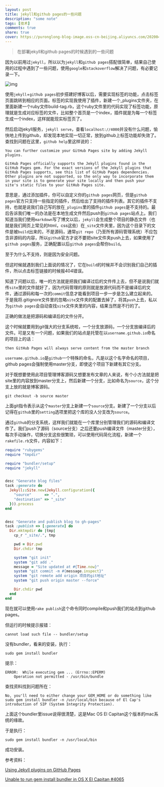```yaml
---
layout: post
title: jekyll和github pages的一些问题
description: "some note"
tags: [技术]
comments: true
share: true
cover: https://puronglong-blog-image.oss-cn-beijing.aliyuncs.com/20200420160807.png
---
```


> 在部署jekyll和github pages的时候遇到的一些问题

因为以前用过```jekyll```，所以以为```jekyll```和```github pages```搭配很简单，结果自己使用的过程中遇到了一些问题，使用```google```和```stackoverflow```解决了问题，有必要记录一下。

<!-- more -->

![img](https://puronglong-blog-image.oss-cn-beijing.aliyuncs.com/20200420160807.png)

使用```jekyll```+```github pages```初步搭建好博客以后，需要实现标签的功能，点击标签页面跳转到相应的页面。标签的实现我使用了插件，新建一个_plugins文件夹，在里面新建一个ruby文件build-tag.rb，这个ruby文件里的代码实现了标签功能，原理就是生成对应标签的文件，比如整个首页是一个index，插件就是为每一个标签生成一个index，这样就能现实标签页了。

然后启动jekyll服务，```jekyll serve```，查看```localhost://4000```并没有什么问题，愉快地上传到github，却发现本地实现一切正常，放到github上标签功能却失效了。查找到问题在这里，```github help```里这样说的：

```
You can further customize your GitHub Pages site by adding Jekyll plugins.

GitHub Pages officially supports the Jekyll plugins found in the GitHub Pages gem. For the exact versions of the Jekyll plugins that GitHub Pages supports, see this list of GitHub Pages dependencies. Other plugins are not supported, so the only way to incorporate them in your site is to generate your site locally and then push your site's static files to your GitHub Pages site.
```

意思是，通过添加插件，你可以自定义你的```github pages```网页，但是```github pages```官方只支持一些指定的插件，然后给出了支持的插件列表。其它的插件不支持，也就是说我们自己写的放在```_plugins```里的插件```github pages```是不支持的。最后告诉我们唯一的办法是在本地生成文件然后push到```github pages```站点上。我们知道当我们使用```markdown```写了博文以后，```jekyll```会生成整个项目的静态文件（也就是我们网页上常见的html，css这些）在```_site```文件夹里，因为这个目录下的文件是被```build```出来的，不是源码，通常```git repo```（乃至所有源码管理系统）不应包含非源码的内容，所以```github```官方才说不要把site文件夹push上去，如果使用了```github pages```服务，正确配置以后```github pages```会帮你```build```。

至于为什么不支持，则是因为安全问题。

但这时候就遇到我们上面说的情况了，它在```build```的时候并不会识别我们自己的插件，所以点击标签链接的时候报404错误。

知道了问题以后，唯一的方法就是把我们编译过后的文件传上去，但不是说我们就传```site```里的文件就好了，因为代码管理的原则就是放源代码而不是编译后的文件，通过源码和每一次的```commit```信息才能看到项目一步一步是怎么建立起来的。于是我将.gitignore文件里的忽略```site```文件夹的配置去掉了，将其```push```上去，私以为```github pages```会自动查找```site```文件夹里的内容，结果当然是不行的了。

正确的做法是把源码和编译后的文件分开。

这个时候就要用到git强大的分支系统啦，一个分支放源码，一个分支放编译后的文件。可是又有一个问题，如果我们的站点是托管在以```username.github.io```命名的项目上的话：

```
then GitHub Pages will always serve content from the master branch
```

```username.github.io```是```github```一个特殊的命名，凡是以这个名字命名的项目，github pages会强制使用master分支，即使这个项目下新建有其它分支。

对于既想要使用此项目管理博客源码又想要发布文章的人来说，有个小方法就是把site里的内容放到master分支上，然后新建一个分支，比如命名为```source```，这个分支上放的就是博客源码。

```
git checkout -b source master
```

上面git指令表示从这个```master```分支上新建一个```source```分支。新建了一个分支以后记得在```github```里的```setting```选项里把这个库的没人分支改为```source```。

通过```github```的分支系统，这样我们就能在一个库里分别管理我们的源码和编译文件了。我们push了源码（source分支）之后还要push编译文件（master分支），每次手动操作，切换分支这些很繁琐，可以使用代码简化流程，新建一个```rakefile.rb```文件，内容如下：

```ruby
require "rubygems"
require "tmpdir"

require "bundler/setup"
require "jekyll"


desc "Generate blog files"
task :generate do
  Jekyll::Site.new(Jekyll.configuration({
    "source"      => ".",
    "destination" => "_site"
  })).process
end


desc "Generate and publish blog to gh-pages"
task :publish => [:generate] do
  Dir.mktmpdir do |tmp|
    cp_r "_site/.", tmp

    pwd = Dir.pwd
    Dir.chdir tmp

    system "git init"
    system "git add ."
    message = "Site updated at #{Time.now}"
    system "git commit -m #{message.inspect}"
    system "git remote add origin 项目的git地址"
    system "git push origin master --force"

    Dir.chdir pwd
  end
end
```

现在就可以使用```rake publish```这个命令同时compile和push我们的站点到github pages。

但运行的时候提示报错：

```
cannot load such file -- bundler/setup
```

没有bundler，看来的安装，执行：

```
sudo gem install bundler
```

提示：

```
ERROR:  While executing gem ... (Errno::EPERM)
    Operation not permitted - /usr/bin/bundle
```

查找资料找到问题所在：

```
No, you'll need to either change your GEM_HOME or do something like sudo gem install bundler -n /usr/local/bin because of El Cap's introduction of SIP (System Integrity Protection).
```

上面这个bundler里issue说得很清楚，这是Mac OS El Capitan这个版本的mac系统的缘故。

于是执行：

```
sudo gem install bundler -n /usr/local/bin
```

成功安装。

参考资料：

[Using Jekyll plugins on GitHub Pages](http://ixti.net/software/2013/01/28/using-jekyll-plugins-on-github-pages.html)

[Unable to run gem install bundler in OS X El Capitan #4065](https://github.com/bundler/bundler/issues/4065)